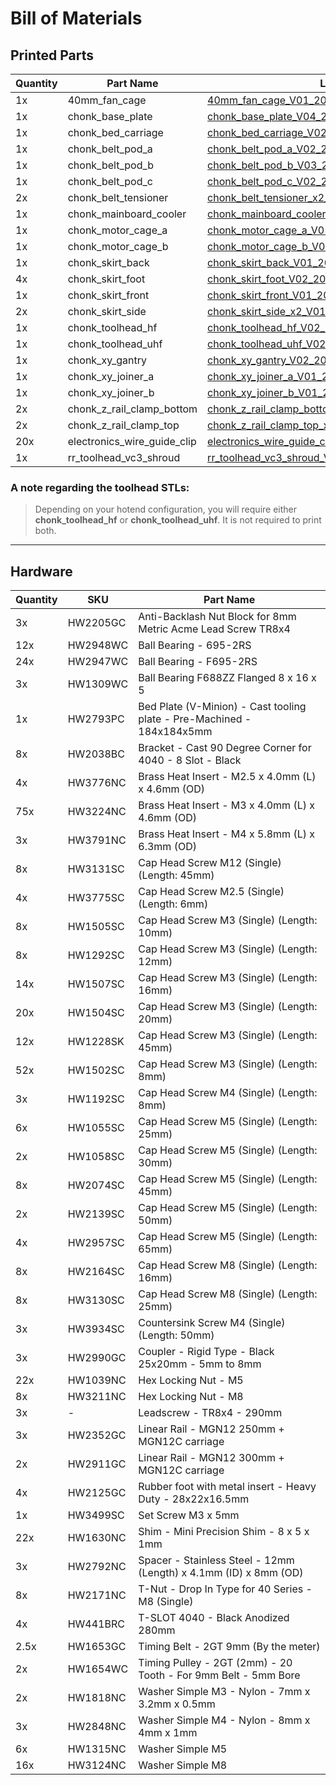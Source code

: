 # Bill of Materials

## Printed Parts
| Quantity | Part Name | Link |
| -------- | --------- | ---- | 
| 1x | 40mm_fan_cage | [40mm_fan_cage_V01_20240730.stl](https://github.com/Rat-Rig/V-Chonk/blob/main/stl/40mm_fan_cage_V01_20240730.stl) |
| 1x | chonk_base_plate | [chonk_base_plate_V04_20240730.stl](https://github.com/Rat-Rig/V-Chonk/blob/main/stl/chonk_base_plate_V04_20240730.stl) |
| 1x | chonk_bed_carriage | [chonk_bed_carriage_V02_20240606.stl](https://github.com/Rat-Rig/V-Chonk/blob/main/stl/chonk_bed_carriage_V02_20240606.stl) |
| 1x | chonk_belt_pod_a | [chonk_belt_pod_a_V02_20240411.stl](https://github.com/Rat-Rig/V-Chonk/blob/main/stl/chonk_belt_pod_a_V02_20240411.stl) |
| 1x | chonk_belt_pod_b | [chonk_belt_pod_b_V03_20240730.stl](https://github.com/Rat-Rig/V-Chonk/blob/main/stl/chonk_belt_pod_b_V03_20240730.stl) |
| 1x | chonk_belt_pod_c | [chonk_belt_pod_c_V02_20240730.stl](https://github.com/Rat-Rig/V-Chonk/blob/main/stl/chonk_belt_pod_c_V02_20240730.stl) |
| 2x | chonk_belt_tensioner | [chonk_belt_tensioner_x2_V01_20240329.stl](https://github.com/Rat-Rig/V-Chonk/blob/main/stl/chonk_belt_tensioner_x2_V01_20240329.stl) |
| 1x | chonk_mainboard_cooler | [chonk_mainboard_cooler_V01_20240730.stl](https://github.com/Rat-Rig/V-Chonk/blob/main/stl/chonk_mainboard_cooler_V01_20240730.stl) |
| 1x | chonk_motor_cage_a | [chonk_motor_cage_a_V01_20240329.stl](https://github.com/Rat-Rig/V-Chonk/blob/main/stl/chonk_motor_cage_a_V01_20240329.stl) |
| 1x | chonk_motor_cage_b | [chonk_motor_cage_b_V01_20240329.stl](https://github.com/Rat-Rig/V-Chonk/blob/main/stl/chonk_motor_cage_b_V01_20240329.stl) |
| 1x | chonk_skirt_back | [chonk_skirt_back_V01_20240329.stl](https://github.com/Rat-Rig/V-Chonk/blob/main/stl/chonk_skirt_back_V01_20240329.stl) |
| 4x | chonk_skirt_foot | [chonk_skirt_foot_V02_20240509.stl](https://github.com/Rat-Rig/V-Chonk/blob/main/stl/chonk_skirt_foot_V02_20240509.stl) |
| 1x | chonk_skirt_front | [chonk_skirt_front_V01_20240329.stl](https://github.com/Rat-Rig/V-Chonk/blob/main/stl/chonk_skirt_front_V01_20240329.stl) |
| 2x | chonk_skirt_side | [chonk_skirt_side_x2_V01_20240329.stl](https://github.com/Rat-Rig/V-Chonk/blob/main/stl/chonk_skirt_side_x2_V01_20240329.stl) |
| 1x | chonk_toolhead_hf | [chonk_toolhead_hf_V02_20240730.stl](https://github.com/Rat-Rig/V-Chonk/blob/main/stl/chonk_toolhead_hf_V02_20240730.stl) |
| 1x | chonk_toolhead_uhf | [chonk_toolhead_uhf_V02_20240730.stl](https://github.com/Rat-Rig/V-Chonk/blob/main/stl/chonk_toolhead_uhf_V02_20240730.stl) |
| 1x | chonk_xy_gantry | [chonk_xy_gantry_V02_20240730.stl](https://github.com/Rat-Rig/V-Chonk/blob/main/stl/chonk_xy_gantry_V02_20240730.stl) |
| 1x | chonk_xy_joiner_a | [chonk_xy_joiner_a_V01_20240329.stl](https://github.com/Rat-Rig/V-Chonk/blob/main/stl/chonk_xy_joiner_a_V01_20240329.stl) |
| 1x | chonk_xy_joiner_b | [chonk_xy_joiner_b_V01_20240329.stl](https://github.com/Rat-Rig/V-Chonk/blob/main/stl/chonk_xy_joiner_b_V01_20240329.stl) |
| 2x | chonk_z_rail_clamp_bottom | [chonk_z_rail_clamp_bottom_V01_20240329.stl](https://github.com/Rat-Rig/V-Chonk/blob/main/stl/chonk_z_rail_clamp_bottom_V01_20240329.stl) |
| 2x | chonk_z_rail_clamp_top | [chonk_z_rail_clamp_top_x2_V01_20240329.stl](https://github.com/Rat-Rig/V-Chonk/blob/main/stl/chonk_z_rail_clamp_top_x2_V01_20240329.stl) |
| 20x | electronics_wire_guide_clip | [electronics_wire_guide_clip_x20_V01_20240329.stl](https://github.com/Rat-Rig/V-Chonk/blob/main/stl/electronics_wire_guide_clip_x20_V01_20240329.stl) |
| 1x | rr_toolhead_vc3_shroud | [rr_toolhead_vc3_shroud_V01_20240329.stl](https://github.com/Rat-Rig/V-Chonk/blob/main/stl/rr_toolhead_vc3_shroud_V01_20240329.stl) |

### A note regarding the toolhead STLs:
> 
> Depending on your hotend configuration, you will require either **chonk_toolhead_hf** or **chonk_toolhead_uhf**. It is not required to print both.

---
## Hardware
| Quantity | SKU | Part Name |
| -------- | --- | --------- |
| 3x | HW2205GC | Anti-Backlash Nut Block for 8mm Metric Acme Lead Screw TR8x4 |
| 12x | HW2948WC | Ball Bearing - 695-2RS |
| 24x | HW2947WC | Ball Bearing - F695-2RS |
| 3x | HW1309WC | Ball Bearing F688ZZ Flanged 8 x 16 x 5 |
| 1x | HW2793PC | Bed Plate (V-Minion) - Cast tooling plate - Pre-Machined - 184x184x5mm |
| 8x | HW2038BC | Bracket - Cast 90 Degree Corner for 4040 - 8 Slot - Black |
| 4x | HW3776NC | Brass Heat Insert - M2.5 x 4.0mm (L) x 4.6mm (OD) |
| 75x | HW3224NC | Brass Heat Insert - M3 x 4.0mm (L) x 4.6mm (OD) |
| 3x | HW3791NC | Brass Heat Insert - M4 x 5.8mm (L) x 6.3mm (OD) |
| 8x | HW3131SC | Cap Head Screw M12 (Single) (Length: 45mm) |
| 4x | HW3775SC | Cap Head Screw M2.5 (Single) (Length: 6mm) |
| 8x | HW1505SC | Cap Head Screw M3 (Single) (Length: 10mm) |
| 8x | HW1292SC | Cap Head Screw M3 (Single) (Length: 12mm) |
| 14x | HW1507SC | Cap Head Screw M3 (Single) (Length: 16mm) |
| 20x | HW1504SC | Cap Head Screw M3 (Single) (Length: 20mm) |
| 12x | HW1228SK | Cap Head Screw M3 (Single) (Length: 45mm) |
| 52x | HW1502SC | Cap Head Screw M3 (Single) (Length: 8mm) |
| 3x | HW1192SC | Cap Head Screw M4 (Single) (Length: 8mm) |
| 6x | HW1055SC | Cap Head Screw M5 (Single) (Length: 25mm) |
| 2x | HW1058SC | Cap Head Screw M5 (Single) (Length: 30mm) |
| 8x | HW2074SC | Cap Head Screw M5 (Single) (Length: 45mm) |
| 2x | HW2139SC | Cap Head Screw M5 (Single) (Length: 50mm) |
| 4x | HW2957SC | Cap Head Screw M5 (Single) (Length: 65mm) |
| 8x | HW2164SC	| Cap Head Screw M8 (Single) (Length: 16mm) |
| 8x | HW3130SC | Cap Head Screw M8 (Single) (Length: 25mm) |
| 3x | HW3934SC | Countersink Screw M4 (Single) (Length: 50mm) |
| 3x | HW2990GC | Coupler - Rigid Type - Black 25x20mm - 5mm to 8mm |
| 22x | HW1039NC | Hex Locking Nut - M5 |
| 8x | HW3211NC | Hex Locking Nut - M8 |
| 3x | - | Leadscrew - TR8x4 - 290mm |
| 3x | HW2352GC | Linear Rail - MGN12 250mm + MGN12C carriage |
| 2x | HW2911GC | Linear Rail - MGN12 300mm + MGN12C carriage |
| 4x | HW2125GC | Rubber foot with metal insert - Heavy Duty - 28x22x16.5mm |
| 1x | HW3499SC | Set Screw M3 x 5mm |
| 22x | HW1630NC | Shim - Mini Precision Shim - 8 x 5 x 1mm |
| 3x | HW2792NC | Spacer - Stainless Steel - 12mm (Length) x 4.1mm (ID) x 8mm (OD) |
| 8x | HW2171NC	| T-Nut - Drop In Type for 40 Series - M8 (Single) |
| 4x | HW441BRC | T-SLOT 4040 - Black Anodized 280mm |
| 2.5x | HW1653GC | Timing Belt  - 2GT 9mm (By the meter) |
| 2x | HW1654WC | Timing Pulley - 2GT (2mm) - 20 Tooth - For 9mm Belt - 5mm Bore |
| 2x | HW1818NC | Washer Simple M3 - Nylon - 7mm x 3.2mm x 0.5mm |
| 3x | HW2848NC | Washer Simple M4 - Nylon - 8mm x 4mm x 1mm |
| 6x | HW1315NC | Washer Simple M5 |
| 16x | HW3124NC | Washer Simple M8 |
